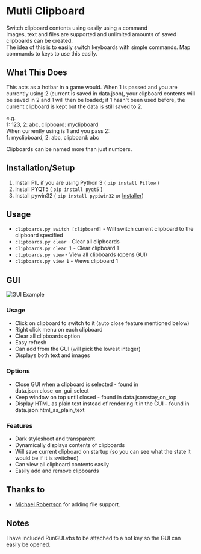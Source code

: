 # Mutli Clipboard
Switch clipboard contents using easily using a command<br />
Images, text and files are supported and unlimited amounts of saved clipboards can be created.<br />
The idea of this is to easily switch keyboards with simple commands. Map commands to keys to use this easily.

## What This Does
This acts as a hotbar in a game would. When 1 is passed and you are currently using 2 (current is saved in data.json), your clipboard contents will be saved in 2 and 1 will then be loaded; if 1 hasn't been used before, the current clipboard is kept but the data is still saved to 2.

e.g.<br />
1: 123, 2: abc, clipboard: myclipboard<br />
When currently using is 1 and you pass 2:<br />
1: myclipboard, 2: abc, clipboard: abc

Clipboards can be named more than just numbers.

## Installation/Setup
1. Install PIL if you are using Python 3 ( `pip install Pillow` )
2. Install PYQT5 ( `pip install pyqt5` )
3. Install pywin32 ( `pip install pypiwin32` or [Installer](https://sourceforge.net/projects/pywin32/files/pywin32/))

## Usage
* `clipboards.py switch [clipboard]` - Will switch current clipboard to the clipboard specified
* `clipboards.py clear` - Clear all clipboards
* `clipboards.py clear 1` - Clear clipboard 1
* `clipboards.py view` - View all clipboards (opens GUI)
* `clipboards.py view 1` - Views clipboard 1

## GUI

![GUI Example](http://i.imgur.com/dp42h1m.jpg "GUI Example")

### Usage
* Click on clipboard to switch to it (auto close feature mentioned below)
* Right click menu on each clipboard
* Clear all clipboards option
* Easy refresh
* Can add from the GUI (will pick the lowest integer)
* Displays both text and images

### Options
* Close GUI when a clipboard is selected - found in data.json:close_on_gui_select
* Keep window on top until closed - found in data.json:stay_on_top
* Display HTML as plain text instead of rendering it in the GUI - found in data.json:html_as_plain_text

### Features
* Dark stylesheet and transparent
* Dynamically displays contents of clipboards
* Will save current clipboard on startup (so you can see what the state it would be if it is switched)
* Can view all clipboard contents easily
* Easily add and remove clipboards

## Thanks to
* [Michael Robertson](https://github.com/MBRobertson) for adding file support.

## Notes
I have included RunGUI.vbs to be attached to a hot key so the GUI can easily be opened.
